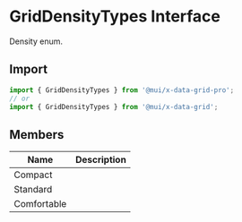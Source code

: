 # GridDensityTypes Interface

<p class="description">Density enum.</p>

## Import

```js
import { GridDensityTypes } from '@mui/x-data-grid-pro';
// or
import { GridDensityTypes } from '@mui/x-data-grid';
```

## Members

| Name                                       | Description |
| ------------------------------------------ | ----------- |
| <span class="prop-name">Compact</span>     |             |
| <span class="prop-name">Standard</span>    |             |
| <span class="prop-name">Comfortable</span> |             |
